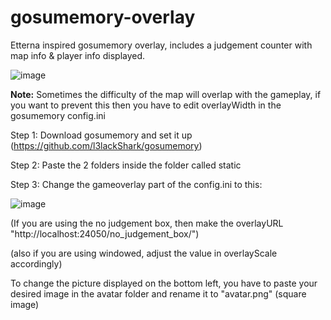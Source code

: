 # gosumemory-overlay
Etterna inspired gosumemory overlay, includes a judgement counter with map info & player info displayed.

![image](https://i.ibb.co/SJmzFb5/image.png)

**Note:**
Sometimes the difficulty of the map will overlap with the gameplay, if you want to prevent this then you have to edit overlayWidth in the gosumemory config.ini


Step 1: Download gosumemory and set it up (https://github.com/l3lackShark/gosumemory)

Step 2: Paste the 2 folders inside the folder called static

Step 3: Change the gameoverlay part of the config.ini to this:

![image](https://i.ibb.co/ssS0Br1/image-2024-06-23-231559938.png)

(If you are using the no judgement box, then make the overlayURL "http://localhost:24050/no_judgement_box/")

(also if you are using windowed, adjust the value in overlayScale accordingly)

To change the picture displayed on the bottom left, you have to paste your desired image in the avatar folder and rename it to "avatar.png" (square image)
